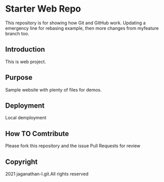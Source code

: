 # Starter Web Repo

This repository is for showing how Git and GitHub work. Updating  a emergency line for rebasing example, then more changes from myfeature branch too.

## Introduction
This is web project.

## Purpose

Sample website with plenty of files for demos.

## Deployment
Local demployment

## How TO Comtribute

Please fork this repository and the issue Pull Requests for review

## Copyright
2021 jaganathan-l.git.All rights reserved

